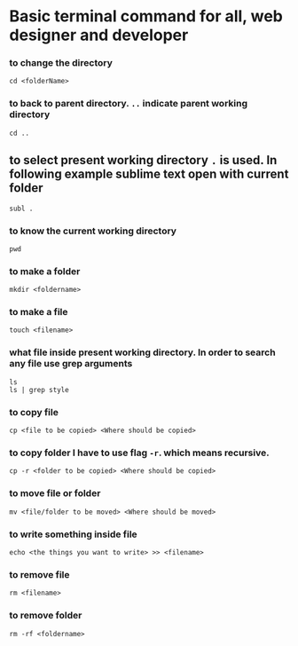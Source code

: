 # Basic terminal command for all, web designer and developer 

### to change the directory
~~~
cd <folderName>
~~~

### to back to parent directory. `..` indicate parent working directory
~~~
cd ..
~~~

## to select present working directory `.` is used. In following example sublime text open with current folder
~~~
subl .
~~~

### to know the current working directory  
~~~
pwd
~~~

### to make a folder
~~~
mkdir <foldername>
~~~

### to make a file
~~~
touch <filename>
~~~

### what file inside present working directory. In order to search any file use grep arguments
~~~
ls
ls | grep style
~~~

### to copy file
~~~
cp <file to be copied> <Where should be copied>
~~~

### to copy folder I have to use flag `-r`. which means recursive.
~~~
cp -r <folder to be copied> <Where should be copied>
~~~

### to move file or folder
~~~
mv <file/folder to be moved> <Where should be moved>
~~~

### to write something inside file
~~~
echo <the things you want to write> >> <filename>
~~~

### to remove file
~~~
rm <filename>
~~~

### to remove folder
~~~
rm -rf <foldername>
~~~
